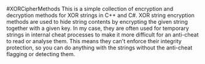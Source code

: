 #XORCipherMethods
This is a simple collection of encryption and decryption methods for XOR strings in C++ and C#. XOR string encryption methods are used to hide string contents by encrypting the given string together with a given key.
In my case, they are often used for temporary strings
in internal cheat processes to make it more difficult for an anti-cheat to read or analyse them. This means they can't enforce their integrity protection, so you can do anything with the strings without the anti-cheat flagging or detecting them.
